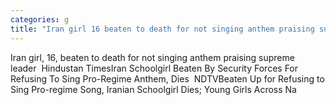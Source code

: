 ```yaml
---
categories: g
title: "Iran girl 16 beaten to death for not singing anthem praising supreme leader  Hindustan Times"
---
```

Iran girl, 16, beaten to death for not singing anthem praising supreme leader&nbsp;&nbsp;Hindustan TimesIran Schoolgirl Beaten By Security Forces For Refusing To Sing Pro-Regime Anthem, Dies&nbsp;&nbsp;NDTVBeaten Up for Refusing to Sing Pro-regime Song, Iranian Schoolgirl Dies; Young Girls Across Na